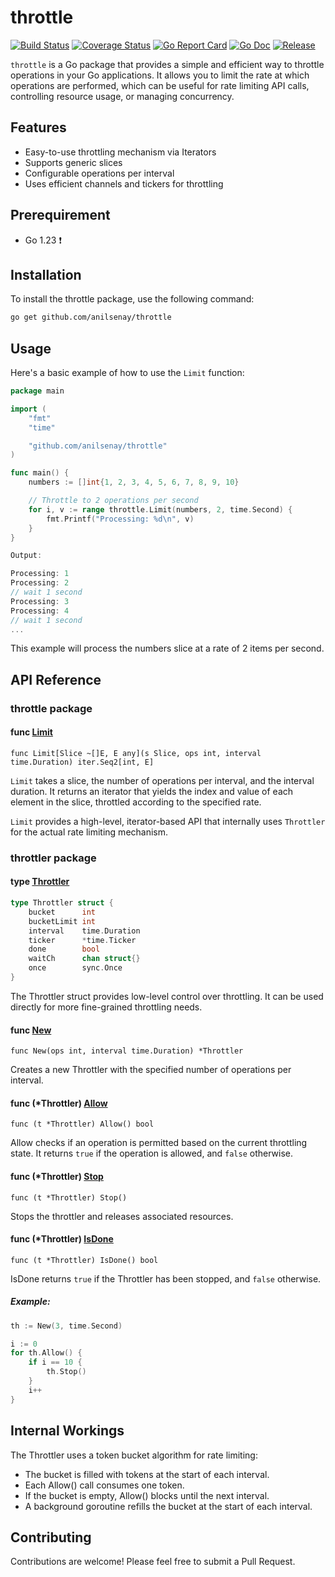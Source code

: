# throttle

[![Build Status](https://github.com/anilsenay/throttle/actions/workflows/go.yml/badge.svg?branch=master)](https://github.com/features/actions)
[![Coverage Status](https://img.shields.io/codecov/c/github/anilsenay/throttle/master.svg)](https://codecov.io/gh/anilsenay/throttle)
[![Go Report Card](https://goreportcard.com/badge/github.com/anilsenay/throttle)](https://goreportcard.com/report/github.com/anilsenay/throttle)
[![Go Doc](https://godoc.org/github.com/anilsenay/throttle?status.svg)](https://godoc.org/github.com/anilsenay/throttle)
[![Release](https://img.shields.io/github/release/anilsenay/throttle.svg?style=flat-square)](https://github.com/anilsenay/throttle/releases)

`throttle` is a Go package that provides a simple and efficient way to throttle operations in your Go applications. It allows you to limit the rate at which operations are performed, which can be useful for rate limiting API calls, controlling resource usage, or managing concurrency.

## Features

- Easy-to-use throttling mechanism via Iterators
- Supports generic slices
- Configurable operations per interval
- Uses efficient channels and tickers for throttling

## Prerequirement

- Go 1.23 ❗

## Installation

To install the throttle package, use the following command:

```bash
go get github.com/anilsenay/throttle
```

## Usage

Here's a basic example of how to use the `Limit` function:

```go
package main

import (
    "fmt"
    "time"

    "github.com/anilsenay/throttle"
)

func main() {
    numbers := []int{1, 2, 3, 4, 5, 6, 7, 8, 9, 10}

    // Throttle to 2 operations per second
    for i, v := range throttle.Limit(numbers, 2, time.Second) {
        fmt.Printf("Processing: %d\n", v)
    }
}
```

```go
Output:

Processing: 1
Processing: 2
// wait 1 second
Processing: 3
Processing: 4
// wait 1 second
...
```

This example will process the numbers slice at a rate of 2 items per second.

## API Reference

### throttle package

#### func [Limit](https://github.com/anilsenay/throttle/blob/master/throttle.go#L10)

`func Limit[Slice ~[]E, E any](s Slice, ops int, interval time.Duration) iter.Seq2[int, E]`

`Limit` takes a slice, the number of operations per interval, and the interval duration. It returns an iterator that yields the index and value of each element in the slice, throttled according to the specified rate.

`Limit` provides a high-level, iterator-based API that internally uses `Throttler` for the actual rate limiting mechanism.

### throttler package

#### type [Throttler](https://github.com/anilsenay/throttle/blob/master/throttler/throttler.go#L8)

```go
type Throttler struct {
    bucket      int
    bucketLimit int
    interval    time.Duration
    ticker      *time.Ticker
    done        bool
    waitCh      chan struct{}
    once        sync.Once
}
```

The Throttler struct provides low-level control over throttling. It can be used directly for more fine-grained throttling needs.

#### func [New](https://github.com/anilsenay/throttle/blob/master/throttler/throttler.go#L18)

`func New(ops int, interval time.Duration) *Throttler`

Creates a new Throttler with the specified number of operations per interval.

#### func (\*Throttler) [Allow](https://github.com/anilsenay/throttle/blob/master/throttler/throttler.go#L51)

`func (t *Throttler) Allow() bool`

Allow checks if an operation is permitted based on the current throttling state. It returns `true` if the operation is allowed, and `false` otherwise.

#### func (\*Throttler) [Stop](https://github.com/anilsenay/throttle/blob/master/throttler/throttler.go#L30)

`func (t *Throttler) Stop()`

Stops the throttler and releases associated resources.

#### func (\*Throttler) [IsDone](https://github.com/anilsenay/throttle/blob/master/throttler/throttler.go#L26)

`func (t *Throttler) IsDone() bool`

IsDone returns `true` if the Throttler has been stopped, and `false` otherwise.

##### Example:

```go
th := New(3, time.Second)

i := 0
for th.Allow() {
    if i == 10 {
        th.Stop()
    }
    i++
}
```

## Internal Workings

The Throttler uses a token bucket algorithm for rate limiting:

- The bucket is filled with tokens at the start of each interval.
- Each Allow() call consumes one token.
- If the bucket is empty, Allow() blocks until the next interval.
- A background goroutine refills the bucket at the start of each interval.

## Contributing

Contributions are welcome! Please feel free to submit a Pull Request.

